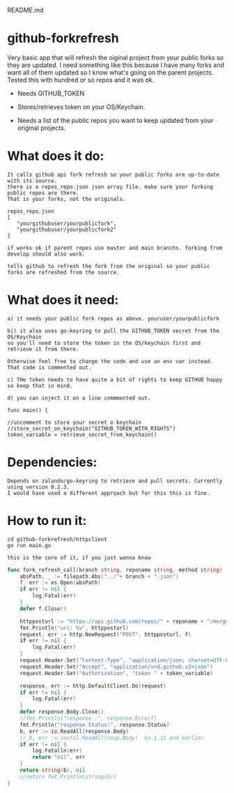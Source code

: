 README.md

github-forkrefresh
==================

Very basic app that will refresh the oiginal project from your public forks so they are updated. I need something like this because I have many forks and want all of them updated so I know what's going on the parent projects. Tested this with hundred or so repos and it was ok.

- Needs GITHUB_TOKEN

- Stores/retrieves token on your OS/Keychain.

- Needs a list of the public repos you want to keep updated from your original projects.


What does it do:
===============

    It calls github api fork refresh so your public forks are up-to-date with its source.
    there is a repos_repo.json json array file. make sure your forking public repos are there.
    That is your forks, not the originals.

    repos_repo.json
    [
       "yourgithubuser/yourpublicfork",
       "yourgithubuser/yourpublicfork2"
    ]

    if works ok if parent repos use master and main branchs. forking from develop should also work. 

    tells github to refresh the fork from the original so your public forks are refreshed from the source.


What does it need:
==================


    a) it needs your public fork repos as above. youruser/yourpublicfork

    b|) it also uses go-keyring to pull the GITHUB_TOKEN secret from the OS/Keychain
    so you'll need to store the token in the OS/keychain first and retrieve it from there.

    Otherwise feel free to change the code and use an env var instead. That code is commented out.

    c) THe token needs to have quite a bit of rights to keep GITHUB happy so keep that in mind.

    d) you can inject it on a line commmented out. 

    func main() {

    //uncomment to store your secret o keychain
    //store_secret_on_keychain("GITHUB_TOKEN_WITH_RIGHTS")
    token_variable = retrieve_secret_from_keychain()

Dependencies:
=============
    Depends on zalando/go-keyring to retrieve and pull secrets. Currently using version 0.2.3.
    I would have used a different approach but for this this is fine.

How to run it:
==============
    cd github-forkrefresh/httpclient
    go run main.go

    this is the core of it, if you just wanna know

```go
func fork_refresh_call(branch string, reponame string, method string) (string, error) {
    absPath, _ := filepath.Abs("../"+ branch + ".json")
    f, err := os.Open(absPath)
    if err != nil {
        log.Fatal(err)
    }
    defer f.Close()

    httpposturl := "https://api.github.com/repos/" + reponame + "/merge-upstream"
    fmt.Println("url: %v", httpposturl)
    request, err := http.NewRequest("POST", httpposturl, f)
    if err != nil {
        log.Fatal(err)
    }
    request.Header.Set("Content-Type", "application/json; charset=UTF-8")
    request.Header.Set("Accept", "application/vnd.github.v3+json")
    request.Header.Set("Authorization", "token " + token_variable)

    response, err := http.DefaultClient.Do(request)
    if err != nil {
        log.Fatal(err)
    }
    defer response.Body.Close()
    //fmt.Println("response :", response.Errorf)
    fmt.Println("response Status:", response.Status)
    b, err := io.ReadAll(response.Body)
    // b, err := ioutil.ReadAll(resp.Body)  Go.1.15 and earlier
    if err != nil {
        log.Fatalln(err)
        return "nil", err
    }
    return string(b), nil
    //return fmt.Println(string(b))
}


```